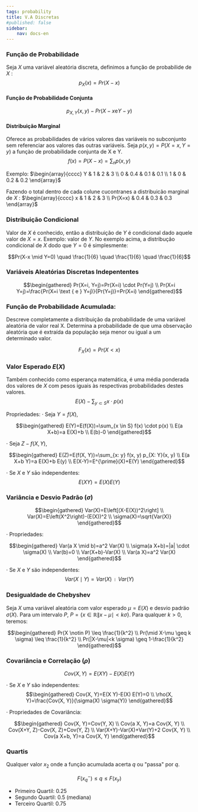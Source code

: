 ```yaml
---
tags: probability
title: V.A Discretas
#published: false
sidebar:
    nav: docs-en
---
```


### Função de Probabilidade
Seja $X$ uma variável aleatória discreta, definimos a funçăo de probabilide de $X$ :
$$p_X(x)=Pr(X-x)$$

#### Função de Probabilidade Conjunta
$$p_{X, Y}(x, y)-Pr(X-x \mathrm{e} Y-y)$$

#### Distribuição Marginal
Oferece as probabilidades de vários valores das variáveis no subconjunto sem referenciar aos valores das outras variáveis.
Seja $p(x, y)=P(X=x, Y=y)$ a funçào de probabilidade conjunta de $\mathrm{X}$ e $\mathrm{Y}$.
$$f(x)=P(X-x)=\sum_n p(x, y)$$

Exemplo:
$\begin{array}{cccc}
Y & 1 & 2 & 3 \\
0 & 0.4 & 0.1 & 0.1 \\
1 & 0 & 0.2 & 0.2
\end{array}$

Fazendo o total dentro de cada colune cucontranes a distribuicão marginal de $X$ :
$\begin{array}{cccc}
x & 1 & 2 & 3 \\
Pr(X=x) & 0.4 & 0.3 & 0.3
\end{array}$

###  Distribuição Condicional
Valor de $X$ é conhecido, então a distribuição de $Y$ é condicional dado aquele valor de $X=x$. Exemplo: valor de $Y$. No exemplo acima, a distribução condicional de $X$ dodo que $Y=0$ é simplesmente:

$$Pr(X-x \mid Y=0) \quad \frac{1}{6} \quad \frac{1}{6} \quad \frac{1}{6}$$

### Variáveis Aleatórias Discretas Indepententes

$$\begin{gathered}
Pr(X=i, Y=j)=Pr(X=i) \cdot Pr(Y=j) \\
Pr(X=i Y=j)=\frac{Pr(X=i \text { e } Y=j)}{Pr(Y=j)}=Pr(X=i)
\end{gathered}$$

### Função de Probabilidade Acumulada:

Descreve completamente a distribuição da probabilidade de uma variável aleatória de valor real X. Determina a probabilidade de que uma observação aleatória que é extraída da população seja menor ou igual a um determinado valor. 

$$F_X(x) = Pr(X<x)$$

### Valor Esperado $E(X)$
Também conhecido como esperança matemática, é uma média ponderada dos valores de $X$ com pesos iguais às respectivas probabilidades destes valores.
$$E(X)-\sum_{y \subset S} x \cdot p(x)$$

Propriedades:
$\cdot$ Seja $Y=f(X)$,

$$\begin{gathered}
E(Y)=E(f(X))=\sum_{x \in S} f(x) \cdot p(x) \\
E(a X+b)=a E(X)+b \\
E(b)-0
\end{gathered}$$

$\cdot$  Seja $Z-f(X, Y)$,

$$\begin{gathered}
E(Z)=E(f(X, Y))=\sum_{x: y} f(x, y) p_{X: Y}(x, y) \\
E(a X+b Y)=a E(X)+b E(y) \\
E(X-Y)=E^{\prime}(X)+E(Y)
\end{gathered}$$

$\cdot$ Se $X$ e $Y$ sāo independentes:
$$E(X Y)=E(X) E(Y)$$

### Variância e Desvio Padrão $(\sigma)$

$$\begin{gathered}
Var(X)=E\left[(X-E(X))^2\right] \\
Var(X)=E\left(X^2\right)-(E(X))^2 \\
\sigma(X)=\sqrt{Var(X)}
\end{gathered}$$

$\cdot$ Propriedades:

$$\begin{gathered}
Var(a X \mid b)=a^2 Var(X) \\
\sigma(a X+b)=|a| \cdot \sigma(X) \\
Var(b)=0 \\
Var(X+b)-Var(X) \\
Var(a X)=a^2 Var(X)
\end{gathered}$$

$\cdot$  Se $X$ e $Y$ säo independentes:
$$Var(X \mid Y)=Var(X) \text { । } Var(Y)$$

### Desigualdade de Chebyshev

Seja $X$ uma variável aleatória com valor esperado $\mu=E(X)$ e desvio padräo $\sigma(X)$.
Para um intervalo $P$, $P=\{x \in \mathbb{R} \| x-\mu \mid<k \sigma\}$.
Para qualquer $k>0$, teremos:

$$\begin{gathered}
Pr(X \notin P) \leq \frac{1}{k^2} \\
Pr(\mid X-\mu \geq k \sigma) \leq \frac{1}{k^2} \\
Pr(|X-\mu|<k \sigma) \geq 1-\frac{1}{k^2}
\end{gathered}$$

### Covariância e Correlação $(\rho)$
$$Cov(X, Y)=E(X Y)-E(X) E(Y)$$

$\cdot$ Se $X$ e $Y$ são independentes:
$$\begin{gathered}
Cov(X, Y)=E(X Y)-E(X) E(Y)=0 \\
\rho(X, Y)=\frac{Cov(X, Y)}{\sigma(X) \sigma(Y)}
\end{gathered}$$

$\cdot$ Propriedades de Covariância:

$$\begin{gathered}
Cov(X, Y)=Cov(Y, X) \\
Cov(a X, Y)=a Cov(X, Y) \\
Cov(X+Y, Z)-Cov(X, Z)+Cov(Y, Z) \\
Var(X+Y)-Var(X)+Var(Y)+2 Cov(X, Y) \\
Cov(a X+b, Y)=a Cov(X, Y)
\end{gathered}$$

### Quartis

Qualquer valor $x_2$ onde a função acumulada acerta $q$ ou "passa" por $q$.

$$F\left(x_q^{-}\right) \leq q \leq F\left(x_y\right)$$

- Primeiro Quartil: 0.25
- Segundo Quartil: 0.5 (mediana)
- Terceiro Quartil: 0.75
